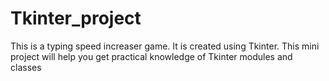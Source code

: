 # Tkinter_project
This is a typing speed increaser game. It is created using Tkinter. This mini project will help you get practical knowledge of Tkinter modules and classes
